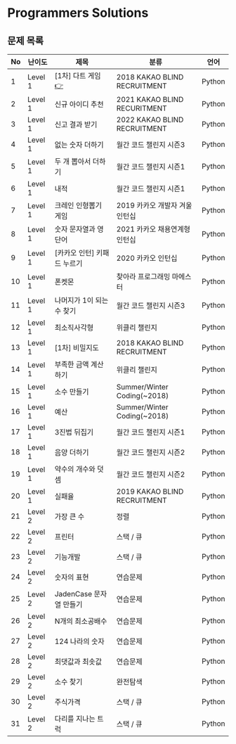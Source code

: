 # Programmers Solutions

## 문제 목록

| No | 난이도 | 제목        | 분류                          | 언어 |
|-|-|-|-|-|
|1  | Level 1 | [1차] 다트 게임 [👉](https://programmers.co.kr/learn/courses/30/lessons/17682) |2018 KAKAO BLIND RECRUITMENT  |Python|
|2  | Level 1 | 신규 아이디 추천            | 2021 KAKAO BLIND RECURITMENT   | Python |
|3  | Level 1 | 신고 결과 받기              | 2022 KAKAO BLIND RECRUITMENT   | Python |
|4  | Level 1 | 없는 숫자 더하기            | 월간 코드 챌린지 시즌3              | Python |
|5  | Level 1 | 두 개 뽑아서 더하기          | 월간 코드 챌린지 시즌1              | Python |
|6  | Level 1 | 내적                     | 월간 코드 챌린지 시즌1              | Python |
|7  | Level 1 | 크레인 인형뽑기 게임         | 2019 카카오 개발자 겨울 인턴십       | Python |
|8  | Level 1 | 숫자 문자열과 영단어         | 2021 카카오 채용연계형 인턴십        | Python |
|9  | Level 1 | [카카오 인턴] 키패드 누르기   | 2020 카카오 인턴십                 | Python |
|10 | Level 1 | 폰켓몬                    | 찾아라 프로그래밍 마에스터           | Python |
|11 | Level 1 | 나머지가 1이 되는 수 찾기     | 월간 코드 챌린지 시즌3              | Python |
|12 | Level 1 | 최소직사각형               | 위클리 챌린지                      | Python |
|13 | Level 1 | [1차] 비밀지도             | 2018 KAKAO BLIND RECRUITMENT   | Python |
|14 | Level 1 | 부족한 금액 계산하기         | 위클리 챌린지                      | Python |
|15 | Level 1 | 소수 만들기                | Summer/Winter Coding(~2018)    | Python |
|16 | Level 1 | 예산                     | Summer/Winter Coding(~2018)    | Python |
|17 | Level 1 | 3진법 뒤집기              | 월간 코드 챌린지 시즌1               | Python |
|18 | Level 1 | 음양 더하기               | 월간 코드 챌린지 시즌2               | Python |
|19 | Level 1 | 약수의 개수와 덧셈          | 월간 코드 챌린지 시즌2               | Python |
|20 | Level 1 | 실패율                   | 2019 KAKAO BLIND RECRUITMENT    | Python |
|21 | Level 2 | 가장 큰 수                | 정렬                             | Python |
|22 | Level 2 | 프린터                   | 스택 / 큐                         | Python |
|23 | Level 2 | 기능개발                  | 스택 / 큐                        | Python |
|24 | Level 2 | 숫자의 표현               | 연습문제                          | Python |
|25 | Level 2 | JadenCase 문자열 만들기    | 연습문제                          | Python | 
|26 | Level 2 | N개의 최소공배수           | 연습문제                          | Python |
|27 | Level 2 | 124 나라의 숫자           | 연습문제                          | Python |
|28 | Level 2 | 최댓값과 최솟값            | 연습문제                           | Python |
|29 | Level 2 | 소수 찾기                | 완전탐색                           | Python |
|30 | Level 2 | 주식가격                 | 스택 / 큐                          | Python |
|31 | Level 2 | 다리를 지나는 트럭         | 스택 / 큐                          | Python | 